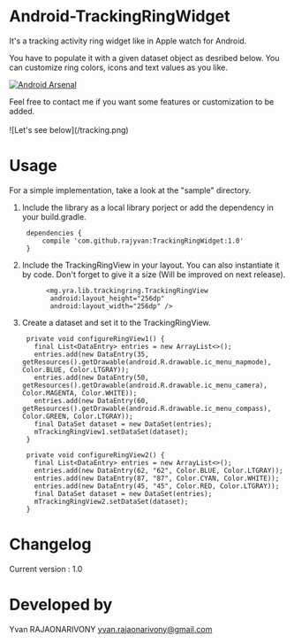 Android-TrackingRingWidget
==========================
It's a tracking activity ring widget like in Apple watch for Android.
<p> You have to populate it with a given dataset object as desribed below. You can customize ring colors, icons and text values as you like.</p>

[![Android Arsenal](https://img.shields.io/badge/Android%20Arsenal-Android--TrackingRingWidget-green.svg?style=flat)](https://android-arsenal.com/details/1/2399)

<p> Feel free to contact me if you want some features or customization to be added.
<br>
<br>
![Let's see below](/tracking.png)

Usage
==========================
For a simple implementation, take a look at the "sample" directory.

1. Include the library as a local library porject or add the dependency in your build.gradle.
       
        dependencies {
            compile 'com.github.rajyvan:TrackingRingWidget:1.0'
        }

2. Include the TrackingRingView in your layout. You can also instantiate it by code. Don't forget to give it a size (Will be improved on next release). 
      
             <mg.yra.lib.trackingring.TrackingRingView
              android:layout_height="256dp"
              android:layout_width="256dp" />

3. Create a dataset and set it to the TrackingRingView.
        
        private void configureRingView1() {
          final List<DataEntry> entries = new ArrayList<>();
          entries.add(new DataEntry(35, getResources().getDrawable(android.R.drawable.ic_menu_mapmode), Color.BLUE, Color.LTGRAY));
          entries.add(new DataEntry(50, getResources().getDrawable(android.R.drawable.ic_menu_camera), Color.MAGENTA, Color.WHITE));
          entries.add(new DataEntry(60, getResources().getDrawable(android.R.drawable.ic_menu_compass), Color.GREEN, Color.LTGRAY));
          final DataSet dataset = new DataSet(entries);
          mTrackingRingView1.setDataSet(dataset);
        }

        private void configureRingView2() {
          final List<DataEntry> entries = new ArrayList<>();
          entries.add(new DataEntry(62, "62", Color.BLUE, Color.LTGRAY));
          entries.add(new DataEntry(87, "87", Color.CYAN, Color.WHITE));
          entries.add(new DataEntry(45, "45", Color.RED, Color.LTGRAY));
          final DataSet dataset = new DataSet(entries);
          mTrackingRingView2.setDataSet(dataset);
        }

Changelog
==========================
Current version : 1.0

Developed by
==========================

Yvan RAJAONARIVONY
yvan.rajaonarivony@gmail.com
